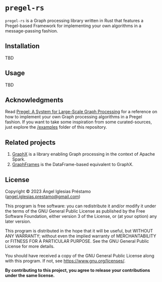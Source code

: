 # `pregel-rs`

`pregel-rs` is a Graph processing library written in Rust that features
a Pregel-based Framework for implementing your own algorithms in a 
message-passing fashion.

## Installation

TBD

## Usage

TBD

## Acknowledgments

Read [Pregel: A System for Large-Scale Graph Processing](https://15799.courses.cs.cmu.edu/fall2013/static/papers/p135-malewicz.pdf)
for a reference on how to implement your own Graph processing algorithms in a Pregel fashion. If you want to take some 
inspiration from some curated-sources, just explore the [/examples](https://github.com/angelip2303/graph-rs/tree/main/examples)
folder of this repository.

## Related projects

1. [GraphX](https://github.com/apache/spark/tree/master/graphx) is a library enabling Graph processing in the context of 
Apache Spark.
2. [GraphFrames](https://github.com/graphframes/graphframes) is the DataFrame-based equivalent to GraphX.

## License

Copyright &copy; 2023 Ángel Iglesias Préstamo (<angel.iglesias.prestamo@gmail.com>)

This program is free software: you can redistribute it and/or modify
it under the terms of the GNU General Public License as published by
the Free Software Foundation, either version 3 of the License, or
(at your option) any later version.

This program is distributed in the hope that it will be useful,
but WITHOUT ANY WARRANTY; without even the implied warranty of
MERCHANTABILITY or FITNESS FOR A PARTICULAR PURPOSE.  See the
GNU General Public License for more details.

You should have received a copy of the GNU General Public License
along with this program.  If not, see <https://www.gnu.org/licenses/>.

**By contributing to this project, you agree to release your
contributions under the same license.**
